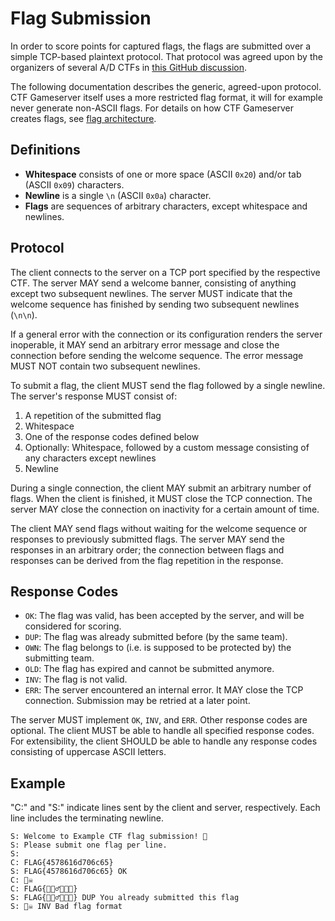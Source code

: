 Flag Submission
===============

In order to score points for captured flags, the flags are submitted over a simple TCP-based plaintext
protocol. That protocol was agreed upon by the organizers of several A/D CTFs in [this GitHub
discussion](https://github.com/enowars/specification/issues/14).

The following documentation describes the generic, agreed-upon protocol. CTF Gameserver itself uses a more
restricted flag format, it will for example never generate non-ASCII flags. For details on how CTF Gameserver
creates flags, see [flag architecture](architecture.md#flags).

Definitions
-----------
* **Whitespace** consists of one or more space (ASCII `0x20`) and/or tab (ASCII `0x09`) characters.
* **Newline** is a single `\n` (ASCII `0x0a`) character.
* **Flags** are sequences of arbitrary characters, except whitespace and newlines.

Protocol
--------
The client connects to the server on a TCP port specified by the respective CTF. The server MAY send a
welcome banner, consisting of anything except two subsequent newlines. The server MUST indicate that the
welcome sequence has finished by sending two subsequent newlines (`\n\n`).

If a general error with the connection or its configuration renders the server inoperable, it MAY send an
arbitrary error message and close the connection before sending the welcome sequence. The error message MUST
NOT contain two subsequent newlines.

To submit a flag, the client MUST send the flag followed by a single newline.
The server's response MUST consist of:

1. A repetition of the submitted flag
2. Whitespace
3. One of the response codes defined below
4. Optionally: Whitespace, followed by a custom message consisting of any characters except newlines
5. Newline

During a single connection, the client MAY submit an arbitrary number of flags. When the client is finished,
it MUST close the TCP connection. The server MAY close the connection on inactivity for a certain amount of
time.

The client MAY send flags without waiting for the welcome sequence or responses to previously submitted
flags. The server MAY send the responses in an arbitrary order; the connection between flags and responses
can be derived from the flag repetition in the response.

Response Codes
--------------
* `OK`: The flag was valid, has been accepted by the server, and will be considered for scoring.
* `DUP`: The flag was already submitted before (by the same team).
* `OWN`: The flag belongs to (i.e. is supposed to be protected by) the submitting team.
* `OLD`: The flag has expired and cannot be submitted anymore.
* `INV`: The flag is not valid.
* `ERR`: The server encountered an internal error. It MAY close the TCP connection. Submission may be retried
  at a later point.

The server MUST implement `OK`, `INV`, and `ERR`. Other response codes are optional. The client MUST be able
to handle all specified response codes. For extensibility, the client SHOULD be able to handle any response
codes consisting of uppercase ASCII letters.

Example
-------
"C:" and "S:" indicate lines sent by the client and server, respectively. Each line includes the terminating
newline.

```
S: Welcome to Example CTF flag submission! 🌈
S: Please submit one flag per line.
S:
C: FLAG{4578616d706c65}
S: FLAG{4578616d706c65} OK
C: 🏴‍☠️
C: FLAG{🤔🧙‍♂️👻💩🎉}
S: FLAG{🤔🧙‍♂️👻💩🎉} DUP You already submitted this flag
S: 🏴‍☠️ INV Bad flag format
```
